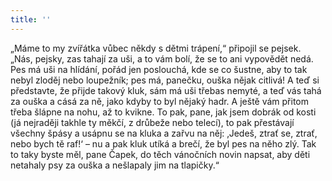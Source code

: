 ```yaml
---
title: ''
---
```


„Máme to my zvířátka vůbec někdy s dětmi trápení,“ připojil se pejsek. „Nás, pejsky, zas tahají za uši, a to vám bolí, že se to ani vypovědět nedá. Pes má uši na hlídání, pořád jen poslouchá, kde se co šustne, aby to tak nebyl zloděj nebo loupežník; pes má, panečku, ouška nějak citlivá! A teď si představte, že přijde takový kluk, sám má uši třebas nemyté, a teď vás tahá za ouška a cásá za ně, jako kdyby to byl nějaký hadr. A ještě vám přitom třeba šlápne na nohu, až to kvikne. To pak, pane, jak jsem dobrák od kosti (já nejraději takhle ty měkčí, z drůbeže nebo telecí), to pak přestávají všechny špásy a usápnu se na kluka a zařvu na něj: ‚Jedeš, ztrať se, ztrať, nebo bych tě raf!‘ – nu a pak kluk utíká a brečí, že byl pes na něho zlý. Tak to taky byste měl, pane Čapek, do těch vánočních novin napsat, aby děti netahaly psy za ouška a nešlapaly jim na tlapičky.“
